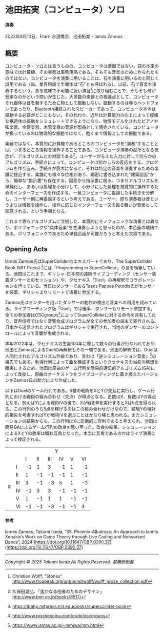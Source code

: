 # 池田拓実（コンピュータ）ソロ

#### 演奏
2022年9月10日、Ftarri 水道橋店、池田拓実・Iannis Zannos

## 概要

コンピュータ・ソロとは言うものの、コンピュータは楽器ではない。語の本来の意味では計算機、その実態は事務用品である。そもそも音楽のために作られたものではない。コンピュータを演奏に用いることは、石を演奏に用いるのと同じく誤用である（尚、業界用語で半導体は"石"とも呼ばれる）。以前、石で音楽を演奏するという、ある意味で不可能に近い演目[^1]に取り組むことで、そもそも何が音楽なのかという問いが生じた。大多数の楽器との相違点として、コンピュータそれ自体は音を発するために物として振動しない。振動するのは専らヘッドフォンであったり、Bluetooth接続されたスピーカーであって、コンピュータ本体は振動する必要がどこにもない。その代わり、近年は計算能力の向上によって複雑な構造体の振動をシミュレートできるようになり、物理モデル化されたピアノや弦楽器、金管楽器、木管楽器の音源が製品として販売されている。コンピュータが扱っているのは物理的な振動ではなく、飽くまで情報としての振動である。

楽器ではなく、本質的に計算機であるところのコンピュータを"演奏"することとは、つまるところ情報を操作することである。コンピュータ演奏の勘所となる概念が、アルゴリズムとの対話である[^2]。ユーザーが与えた入力に対して何らかのアルゴリズム、手続きによって、コンピュータは何かしらの反応をする。プログラムを作り込み、手続きが膨大になると、それは特定の音楽を演奏するための楽譜に接近する。楽譜にも様々な位相があり、綿密に書き込まれた"建築図面"から、簡単な"指示書"も存在する。図面から指示書に戻る、つまりアルゴリズムを単純化し、あるいは処理を小分けして、小分けにした処理を視覚的に操作するためのインターフェースを作成する。一旦コンピュータに委譲した手続きを分解し、ユーザー側に再委譲するという考えである。ユーザー、即ち演奏者は音というよりは情報を操作し、操作に応じたインターフェースの振る舞いが音楽として知覚される、という手順となる。

これまで専らアルゴリズムに注視した、本質的にモノフォニックな演奏とは異なり、ポリフォニックな"具体音楽"を生演奏しようと思ったのが、本企画の端緒である。ポリフォニックであるため単独企画が可能だろうと考えた次第である。

[^1]: Christian Wolff, "Stones" http://www.frogpeak.org/unbound/wolff/wolff_prose_collection.pdf
[^2]: 久保田晃弘、「遙かなる他者のためのデザイン」 http://www.bnn.co.jp/books/8517/

## Opening Acts

Iannis Zannos氏はSuperColliderのエキスパートであり、The SuperCollider Book (MIT Press) [^3]には「Programming in SuperCollider」の章を執筆している。池田はこれまで、ギリシャ-日本間の遠隔ライブコーディング（センサー装着ダンサーとのセッション）や、クセナキス「Duel」の再解釈でコラボレーションを行っている。当日はダンサーであるTasos Pappas Petridis氏がセンサーを装着、ギリシャよりリモートで演奏に参加する。

Zannos氏はセンターを用いたダンサーの動作の検出と音楽への利用を試みている。ライブコーディング版「Duel」では後半、ダンサーもリモート参加する。全ての参加者はOSCgroups[^4]によってSuperColliderに対する命令を共有しており、音声信号ではなく音響合成プログラムが全ての参加者の端末で実行される。日本から送信されたプログラムはギリシャで実行され、当地のダンサーのコントロールによって音響が生成される。

本年2022年は、クセナキスの生誕100年に際して数々の行事が行なわれており、池田とZannosによるDuelの再解釈もその一環である。池田の解釈では、Duelは人間化されたアルゴリズム作曲であり、言わば「逆シミュレーション音楽」[^5]の祖先でもある。利得行列によって曲を構成するというクセナキスの当初の構想を確実にするため、池田は原曲のゲーム行列を簡易的遺伝的アルゴリズム(GA)によって改良し、原曲のオーケストラをライブコーディングに置き換えたバージョンをZannos氏の助力により作成した。

以下はDuelのゲーム行列である。6種の戦術をXとYが交互に実行し、ゲーム行列における戦術の組み合わせ（交点）が得点となる。正数はX、負数はYの得点となる。例えばYによる戦術IVの後で、Xが戦術IIIを実行するとXは5点を得られる。この行列のうち5点を稼げるのはこの組み合わせだけなので、結局Yの相対的損失を考慮すればYが戦術IVを選ぶことはかなり稀と思われる。またシミュレーションの結果からも、この行列はXに圧倒的に有利であると考えられ、池田は簡易GAによるゲーム行列の改良を思い至った。改良の結果、シミュレーションによるXとYの勝率は概ね互角となった。本当に互角であるのかはライブ演奏によって検証される。

<table>
	<colgroup></colgroup>
	<colgroup></colgroup>
	<colgroup></colgroup>
	<colgroup></colgroup>
	<tr>
		<td colspan=2 rowspan=2></td>
		<td colspan=6 align="center">Y</td>
		</tr>
	<tr>
		<td>I</td>
		<td>II</td>
		<td>III</td>
		<td>IV</td>
		<td>V</td>
		<td>VI</td>
	</tr>
	<tr>
		<td rowspan=6>X</td>
		<td>I</td>
		<td>-1</td>
		<td>1</td>
		<td>3</td>
		<td>-1</td>
		<td>1</td>
		<td>-1</td>
	</tr>
	<tr>
		<td>II</td>
		<td>1</td>
		<td>-1</td>
		<td>-1</td>
		<td>-1</td>
		<td>1</td>
		<td>-1</td>
	</tr>
	<tr>
		<td>III</td>
		<td>3</td>
		<td>-1</td>
		<td>-3</td>
		<td>5</td>
		<td>1</td>
		<td>-3</td>
	</tr>
	<tr>
		<td>IV</td>
		<td>-1</td>
		<td>3</td>
		<td>3</td>
		<td>-1</td>
		<td>-1</td>
		<td>-1</td>
	</tr>
	<tr>
		<td>V</td>
		<td>1</td>
		<td>-1</td>
		<td>1</td>
		<td>1</td>
		<td>-1</td>
		<td>-1</td>
	</tr>
	<tr>
		<td>VI</td>
		<td>-1</td>
		<td>-1</td>
		<td>-3</td>
		<td>-1</td>
		<td>-1</td>
		<td>3</td>
	</tr>
</table>


[^3]: https://lbahp.mitpress.mit.edu/books/supercollider-book
[^4]: http://www.rossbencina.com/code/oscgroups
[^5]: https://www.iamas.ac.jp/~mmiwa/rsm.html

#### 参考

Iannis Zannos, Takumi Ikeda, “35. Phoenix-Albatross: An Approach to Iannis Xenakis’s Work on Game Theory through Live Coding and Networked Dance”, 2024 [https://doi.org/10.11647/OBP.0390.37](https://doi.org/10.11647/OBP.0390.37)

---
*Copyright © 2025 Takumi Ikeda All Rights Reserved. 禁無断転載*
